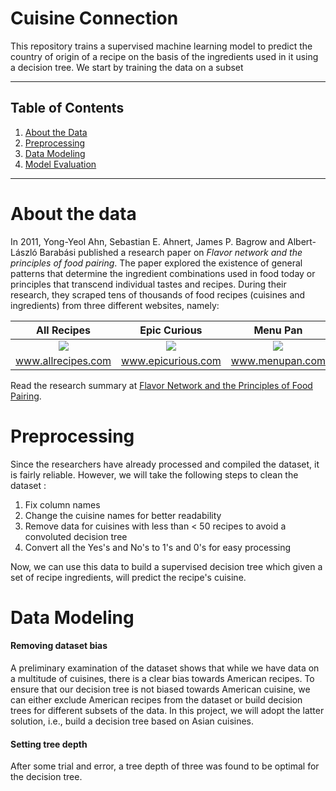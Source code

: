 # Cuisine Connection

This repository trains a supervised machine learning model to predict the country of origin of a recipe on the basis of the ingredients used in it using a decision tree. We start by training the data on a subset

---

## Table of Contents

1. [About the Data](#0)<br>
2. [Preprocessing](#1)<br>
3. [Data Modeling](#2)<br>
4. [Model Evaluation](#4)<br>

<hr>

# About the data <a id="0"></a>

In 2011, Yong-Yeol Ahn, Sebastian E. Ahnert, James P. Bagrow and Albert-László Barabási published a research paper on _Flavor network and the principles of food pairing_. The paper explored the existence of general patterns that determine the ingredient combinations used in food today or principles that transcend individual tastes and recipes. During their research, they scraped tens of thousands of food recipes (cuisines and ingredients) from three different websites, namely:

|                                                             All Recipes                                                             |                                                            Epic Curious                                                             |                                                             Menu Pan                                                             |
| :---------------------------------------------------------------------------------------------------------------------------------: | :---------------------------------------------------------------------------------------------------------------------------------: | :------------------------------------------------------------------------------------------------------------------------------: |
| ![](https://s3-api.us-geo.objectstorage.softlayer.net/cf-courses-data/CognitiveClass/DS0103EN/labs/images/lab4_fig1_allrecipes.png) | ![](https://s3-api.us-geo.objectstorage.softlayer.net/cf-courses-data/CognitiveClass/DS0103EN/labs/images/lab4_fig2_epicurious.png) | ![](https://s3-api.us-geo.objectstorage.softlayer.net/cf-courses-data/CognitiveClass/DS0103EN/labs/images/lab4_fig3_menupan.png) |
|                                                         www.allrecipes.com                                                          |                                                         www.epicurious.com                                                          |                                                         www.menupan.com                                                          |

Read the research summary at [Flavor Network and the Principles of Food Pairing](http://yongyeol.com/papers/ahn-flavornet-2011.pdf).

# Preprocessing <a id="1"></a>

Since the researchers have already processed and compiled the dataset, it is fairly reliable. However, we will take the following steps to clean the dataset :

1. Fix column names
2. Change the cuisine names for better readability
3. Remove data for cuisines with less than < 50 recipes to avoid a convoluted decision tree
4. Convert all the Yes's and No's to 1's and 0's for easy processing

Now, we can use this data to build a supervised decision tree which given a set of recipe ingredients, will predict the recipe's cuisine.

# Data Modeling <a id="2"></a>

#### Removing dataset bias

A preliminary examination of the dataset shows that while we have data on a multitude of cuisines, there is a clear bias towards American recipes. To ensure that our decision tree is not biased towards American cuisine, we can either exclude American recipes from the dataset or build decision trees for different subsets of the data. In this project, we will adopt the latter solution, i.e., build a decision tree based on Asian cuisines.

#### Setting tree depth

After some trial and error, a tree depth of three was found to be optimal for the decision tree.
